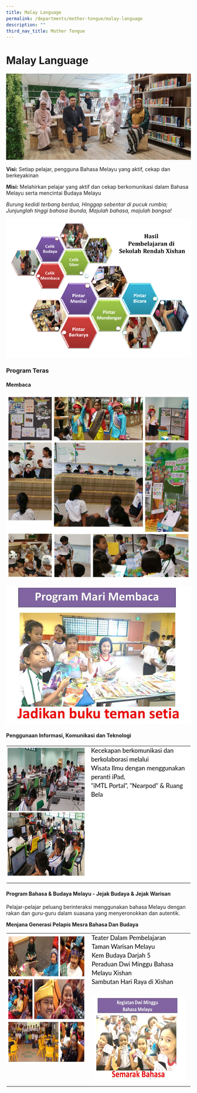 ```yaml
---
title: Malay Language
permalink: /departments/mother-tongue/malay-language
description: ""
third_nav_title: Mother Tongue
---
```

# **Malay Language**

![](/images/Malay%20Department%20Picture%202022.jpeg)

**Visi:**&nbsp;Setiap pelajar, pengguna Bahasa Melayu yang aktif, cekap dan berkeyakinan

**Misi:**&nbsp;Melahirkan pelajar yang aktif dan cekap berkomunikasi dalam Bahasa Melayu serta mencintai Budaya Melayu

_Burung kedidi terbang berdua, Hinggap sebentar di pucuk rumbia;_    
_Junjunglah tinggi bahasa ibunda, Majulah bahasa, majulah bangsa!_

![](/images/MalayImage4.gif)

### Program Teras

#### Membaca

![](/images/MalayImage5.jpg)

![](/images/Jadikan%20buku%20teman%20setia.jpg)

#### Penggunaan Informasi, Komunikasi dan Teknologi


<table class="ive_eobj_center ives_tab_kosong" style="margin: auto; outline: 0px; padding: 0px; border-collapse: collapse; clear: both; border: 1px solid transparent; table-layout: fixed; color: rgb(0, 0, 0); font-family: Lato, sans-serif; font-size: 17px; font-style: normal; font-variant-ligatures: normal; font-variant-caps: normal; font-weight: 400; letter-spacing: normal; orphans: 2; text-align: left; text-transform: none; white-space: normal; widows: 2; word-spacing: 0px; -webkit-text-stroke-width: 0px; background-color: rgb(255, 255, 255); text-decoration-thickness: initial; text-decoration-style: initial; text-decoration-color: initial;"><tbody style="margin: 0px; outline: 0px; padding: 0px;"><tr style="margin: 0px; outline: 0px; padding: 0px;"><td width="358px" style="margin: 0px; outline: 0px; padding: 0px 15px 15px 0px; vertical-align: top;"><img src="/images/MalayImage6.jpg" width="100%" alt="MalayImage6.jpg" class="ive_eobj_center" style="margin: auto; outline: 0px; padding: 0px; border: none; max-width: 100%; clear: both; display: block; width: 358px; height: 358px;"></td><td width="354px" valign="top" style="margin: 0px; outline: 0px; padding: 0px 15px 15px 0px; vertical-align: top;"><div style="margin: 0px; outline: 0px; padding: 0px; line-height: 24px !important; color: rgb(0, 0, 0); font-family: Lato, sans-serif; font-size: 17px; font-weight: 400;">Kecekapan berkomunikasi dan berkolaborasi melalui</div><div style="margin: 0px; outline: 0px; padding: 0px; line-height: 24px !important; color: rgb(0, 0, 0); font-family: Lato, sans-serif; font-size: 17px; font-weight: 400;">Wisata Ilmu dengan menggunakan peranti iPad,</div><div style="margin: 0px; outline: 0px; padding: 0px; line-height: 24px !important; color: rgb(0, 0, 0); font-family: Lato, sans-serif; font-size: 17px; font-weight: 400;">"iMTL Portal", "Nearpod" &amp; Ruang Bela</div></td></tr></tbody></table>

#### Program Bahasa &amp; Budaya Melayu - Jejak Budaya &amp; Jejak Warisan

Pelajar-pelajar peluang berinteraksi menggunakan bahasa Melayu dengan rakan dan guru-guru dalam suasana yang menyeronokkan dan autentik.

**Menjana Generasi Pelapis Mesra Bahasa Dan Budaya**

<table style="margin: auto; outline: 0px; padding: 0px; border-collapse: collapse; clear: both; border: 1px solid transparent; table-layout: fixed;" class="ive_eobj_center ives_tab_kosong"><tbody style="margin: 0px; outline: 0px; padding: 0px;"><tr style="margin: 0px; outline: 0px; padding: 0px;"><td style="margin: 0px; outline: 0px; padding: 0px 15px 15px 0px; vertical-align: top;" width="358px"><img style="margin: auto; outline: 0px; padding: 0px; border: none; max-width: 100%; clear: both; display: block; width: 358px; height: 358px;" class="ive_eobj_center" alt="MalayImage7.JPG" width="100%" src="/images/MalayImage7.jpg"></td><td style="margin: 0px; outline: 0px; padding: 0px 15px 15px 0px; vertical-align: top;" valign="top" width="355px"><div style="margin: 0px; outline: 0px; padding: 0px; line-height: 24px !important; color: rgb(0, 0, 0); font-family: Lato, sans-serif; font-size: 17px; font-weight: 400;">Teater Dalam Pembelajaran</div><div style="margin: 0px; outline: 0px; padding: 0px; line-height: 24px !important; color: rgb(0, 0, 0); font-family: Lato, sans-serif; font-size: 17px; font-weight: 400;">Taman Warisan Melayu</div><div style="margin: 0px; outline: 0px; padding: 0px; line-height: 24px !important; color: rgb(0, 0, 0); font-family: Lato, sans-serif; font-size: 17px; font-weight: 400;">Kem Budaya Darjah 5</div><div style="margin: 0px; outline: 0px; padding: 0px; line-height: 24px !important; color: rgb(0, 0, 0); font-family: Lato, sans-serif; font-size: 17px; font-weight: 400;">Peraduan Dwi Minggu Bahasa Melayu Xishan</div><div style="margin: 0px; outline: 0px; padding: 0px; line-height: 24px !important; color: rgb(0, 0, 0); font-family: Lato, sans-serif; font-size: 17px; font-weight: 400;">Sambutan Hari Raya di Xishan</div><div style="margin: 0px; outline: 0px; padding: 0px; line-height: 24px !important; color: rgb(0, 0, 0); font-family: Lato, sans-serif; font-size: 17px; font-weight: 400;"><br style="margin: 0px; outline: 0px; padding: 0px;"></div><div style="margin: 0px; outline: 0px; padding: 0px; line-height: 24px !important; color: rgb(0, 0, 0); font-family: Lato, sans-serif; font-size: 17px; font-weight: 400;"><img style="margin: auto; outline: 0px; padding: 0px; border: none; max-width: 100%; clear: both; display: block; width: 313px; height: 234px;" class="ive_eobj_center" alt="Semarak Bahasa.jpg" width="100%" src="/images/Semarak%20Bahasa.jpg"></div></td></tr></tbody></table>
